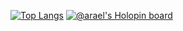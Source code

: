 [![Top Langs](https://github-readme-stats.vercel.app/api/top-langs/?username=arael34a&layout=compact)](https://github.com/anuraghazra/github-readme-stats)
[![@arael's Holopin board](https://holopin.me/arael)](https://holopin.io/@arael)
